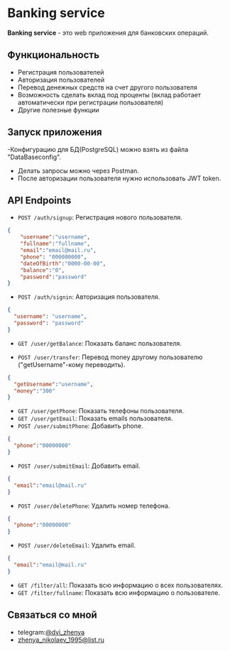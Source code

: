 # Banking service

**Banking service** - это  web приложения для банковских операций.

## Функциональность

- Регистрация пользователей
- Авторизация пользователей
- Перевод денежных средств на счет другого пользователя
- Возможность сделать вклад под проценты (вклад работает автоматически при регистрации пользователя)
- Другие полезные функции

## Запуск приложения

-Конфигурацию для БД(PostgreSQL) можно взять из файла "DataBaseconfig".
- Делать запросы можно через Postman.
- После авторизации пользователя нужно использовать JWT token.

## API Endpoints


- `POST /auth/signup`: Регистрация нового пользователя.
```json
{
    "username":"username",
    "fullname":"fullname",
    "email":"email@mail.ru", 
    "phone": "000000000",
    "dateOfBirth":"0000-00-00",
    "balance":"0",
    "password":"password"
}
```
- `POST /auth/signin`: Авторизация пользователя.
```json
{
  "username": "username",
  "password": "password"
}
```
- `GET /user/getBalance`: Показать баланс пользователя.

- `POST /user/transfer`: Перевод money другому пользователю ("getUsername"-кому переводить).
```json
{
  "getUsername":"username",
  "money":"300"
}
```
- `GET /user/getPhone`: Показать телефоны пользователя.
- `GET /user/getEmail`: Показать emails пользователя.
- `POST /user/submitPhone`: Добавить phone.
```json
{
  "phone":"00000000"
}
```
- `POST /user/submitEmail`: Добавить email.
```json
{
  "email":"email@mail.ru"
}
```
- `POST /user/deletePhone`: Удалить номер телефона.
```json
{
  "phone":"00000000"
}
```
- `POST /user/deleteEmail`: Удалить email.
```json
{
  "email":"email@mail.ru"
}
```
- `GET /filter/all`: Показать всю информацию о всех пользователях.
- `GET /filter/fullname`: Показать всю информацию о пользователе.



## Связаться со мной
- telegram:[@dvi_zhenya](https://t.me/dvi_zhenya)
- zhenya_nikolaev_1995@list.ru
